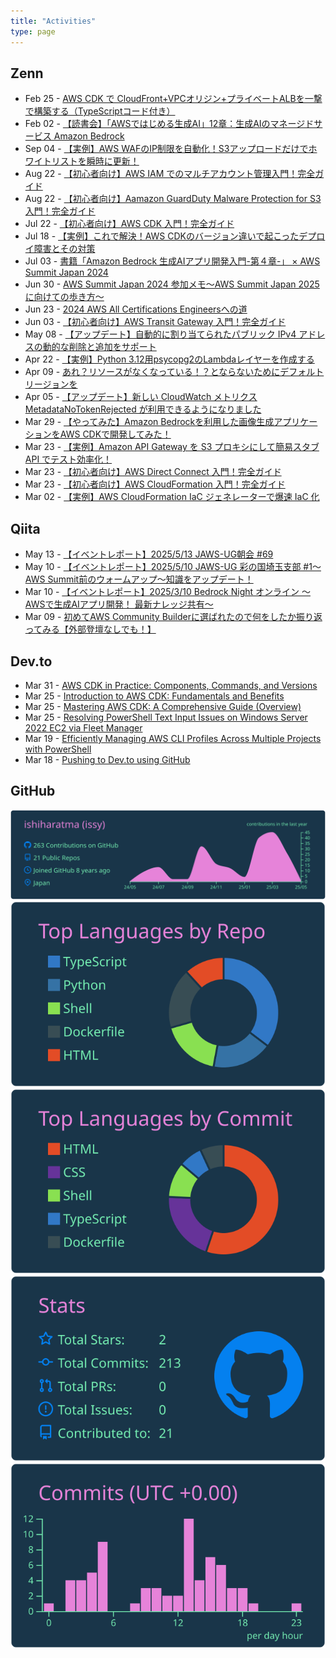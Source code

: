 ```yaml
---
title: "Activities"
type: page
---
```


## Zenn

<!-- zenn start -->
- Feb 25 - [AWS CDK で CloudFront+VPCオリジン+プライベートALBを一撃で構築する（TypeScriptコード付き）](https://zenn.dev/issy/articles/aws-cloudfront-vpcorigin-alb)
- Feb 02 - [【読書会】「AWSではじめる生成AI」12章：生成AIのマネージドサービス Amazon Bedrock](https://zenn.dev/issy/articles/aws-generative-ai-on-aws-12)
- Sep 04 - [【実例】AWS WAFのIP制限を自動化！S3アップロードだけでホワイトリストを瞬時に更新！](https://zenn.dev/issy/articles/aws-waf-ip-whitelist-auto-updater)
- Aug 22 - [【初心者向け】AWS IAM でのマルチアカウント管理入門！完全ガイド](https://zenn.dev/issy/articles/zenn-iam-multi-account)
- Aug 22 - [【初心者向け】Aamazon GuardDuty Malware Protection for S3 入門！完全ガイド](https://zenn.dev/issy/articles/zenn-guardduty-s3-malware-protection-overview)
- Jul 22 - [【初心者向け】AWS CDK 入門！完全ガイド](https://zenn.dev/issy/articles/zenn-cdk-overview)
- Jul 18 - [【実例】これで解決！AWS CDKのバージョン違いで起こったデプロイ障害とその対策](https://zenn.dev/issy/articles/aws-cdk-trouble-nat-instance-v2)
- Jul 03 - [書籍「Amazon Bedrock 生成AIアプリ開発入門-第４章-」 × AWS Summit Japan 2024](https://zenn.dev/issy/articles/bedrock-book-aws-summit-2024)
- Jun 30 - [AWS Summit Japan 2024 参加メモ～AWS Summit Japan 2025に向けての歩き方～](https://zenn.dev/issy/articles/aws-summit-japan-2024)
- Jun 23 - [2024 AWS All Certifications Engineersへの道](https://zenn.dev/issy/articles/load-to-aws-all-certifications-12x-2024)
- Jun 03 - [【初心者向け】AWS Transit Gateway 入門！完全ガイド](https://zenn.dev/issy/articles/zenn-transitgw-overview)
- May 08 - [【アップデート】自動的に割り当てられたパブリック IPv4 アドレスの動的な削除と追加をサポート](https://zenn.dev/issy/articles/zenn-ec2-update-remove-public-ip)
- Apr 22 - [【実例】Python 3.12用psycopg2のLambdaレイヤーを作成する](https://zenn.dev/issy/articles/zenn-lambda-layer-psycopg2-tried-it)
- Apr 09 - [あれ？リソースがなくなっている！？とならないためにデフォルトリージョンを](https://zenn.dev/issy/articles/zenn-aws-account-default-region)
- Apr 05 - [【アップデート】新しい CloudWatch メトリクス MetadataNoTokenRejected が利用できるようになりました](https://zenn.dev/issy/articles/zenn-ec2-imdsv2-only)
- Mar 29 - [【やってみた】Amazon Bedrockを利用した画像生成アプリケーションをAWS CDKで開発してみた！](https://zenn.dev/issy/articles/zenn-bedrock-apigw-tried-it)
- Mar 23 - [【実例】Amazon API Gateway を S3 プロキシにして簡易スタブ API でテスト効率化！](https://zenn.dev/issy/articles/zenn-apigw-s3-stub-tried-it)
- Mar 23 - [【初心者向け】AWS Direct Connect 入門！完全ガイド](https://zenn.dev/issy/articles/zenn-directconnect-overview)
- Mar 23 - [【初心者向け】AWS CloudFormation 入門！完全ガイド](https://zenn.dev/issy/articles/zenn-cfn-overview)
- Mar 02 - [【実例】AWS CloudFormation IaC ジェネレーターで爆速 IaC 化](https://zenn.dev/issy/articles/zenn-cfn-iac-generator-tried-it)
<!-- zenn end -->

## Qiita
<!-- qiita start -->
- May 13 - [【イベントレポート】2025/5/13 JAWS-UG朝会 #69](https://qiita.com/issy929/items/db97ac08573d64092b75)
- May 10 - [【イベントレポート】2025/5/10 JAWS-UG 彩の国埼玉支部 #1〜AWS Summit前のウォームアップ〜知識をアップデート！](https://qiita.com/issy929/items/223a0c982f45a9c6a208)
- Mar 10 - [【イベントレポート】2025/3/10 Bedrock Night オンライン 〜AWSで生成AIアプリ開発！ 最新ナレッジ共有〜](https://qiita.com/issy929/items/b885fe7be578b83fa73e)
- Mar 09 - [初めてAWS Community Builderに選ばれたので何をしたか振り返ってみる【外部登壇なしでも！】](https://qiita.com/issy929/items/4b8aacd261d1a6fabc75)
<!-- qiita end -->

## Dev.to
<!-- devdotto start -->
- Mar 31 - [AWS CDK in Practice: Components, Commands, and Versions](https://dev.to/aws-builders/aws-cdk-in-practice-components-commands-and-versions-4ea1)
- Mar 25 - [Introduction to AWS CDK: Fundamentals and Benefits](https://dev.to/aws-builders/introduction-to-aws-cdk-fundamentals-and-benefits-2k1e)
- Mar 25 - [Mastering AWS CDK: A Comprehensive Guide (Overview)](https://dev.to/aws-builders/mastering-aws-cdk-a-comprehensive-guide-overview-5dae)
- Mar 25 - [Resolving PowerShell Text Input Issues on Windows Server 2022 EC2 via Fleet Manager](https://dev.to/issy929/resolving-powershell-text-input-issues-on-windows-server-2022-ec2-via-fleet-manager-1fkc)
- Mar 19 - [Efficiently Managing AWS CLI Profiles Across Multiple Projects with PowerShell](https://dev.to/aws-builders/efficiently-managing-aws-cli-profiles-across-multiple-projects-with-powershell-19p7)
- Mar 18 - [Pushing to Dev.to using GitHub](https://dev.to/issy929/pushing-to-devto-using-github-3kl4)
<!-- devdotto end -->

## GitHub

[![](https://raw.githubusercontent.com/ishiharatma/ishiharatma/main/profile-summary-card-output/cobalt/0-profile-details.svg)](https://github.com/vn7n24fzkq/github-profile-summary-cards)
[![](https://raw.githubusercontent.com/ishiharatma/ishiharatma/main/profile-summary-card-output/cobalt/1-repos-per-language.svg)](https://github.com/vn7n24fzkq/github-profile-summary-cards) [![](https://raw.githubusercontent.com/ishiharatma/ishiharatma/main/profile-summary-card-output/cobalt/2-most-commit-language.svg)](https://github.com/vn7n24fzkq/github-profile-summary-cards)
[![](https://raw.githubusercontent.com/ishiharatma/ishiharatma/main/profile-summary-card-output/cobalt/3-stats.svg)](https://github.com/vn7n24fzkq/github-profile-summary-cards) [![](https://raw.githubusercontent.com/ishiharatma/ishiharatma/main/profile-summary-card-output/cobalt/4-productive-time.svg)](https://github.com/vn7n24fzkq/github-profile-summary-cards)
